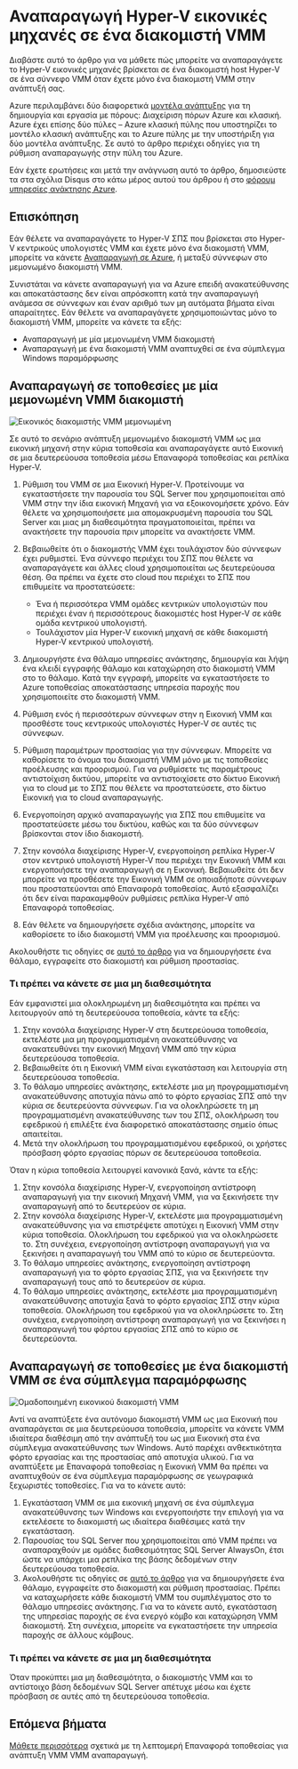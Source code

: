 
<properties
    pageTitle="Επαναφορά τοποθεσίας Azure: Αναπαραγωγή Hyper-V εικονικές μηχανές σε ένα διακομιστή VMM | Microsoft Azure"
    description="Σε αυτό το άρθρο περιγράφει πώς μπορείτε να αναπαραγάγετε το Hyper-V εικονικές μηχανές όταν έχετε μόνο μία VMM διακομιστή."
    services="site-recovery"
    documentationCenter=""
    authors="rayne-wiselman"
    manager="jwhit"
    editor=""/>

<tags
    ms.service="site-recovery"
    ms.devlang="na"
    ms.topic="article"
    ms.tgt_pltfrm="na"
    ms.workload="backup-recovery"
    ms.date="08/24/2016"
    ms.author="raynew"/>

#  <a name="replicate-hyper-v-virtual-machines-on-a-single-vmm-server"></a>Αναπαραγωγή Hyper-V εικονικές μηχανές σε ένα διακομιστή VMM

Διαβάστε αυτό το άρθρο για να μάθετε πώς μπορείτε να αναπαραγάγετε το Hyper-V εικονικές μηχανές βρίσκεται σε ένα διακομιστή host Hyper-V σε ένα σύννεφο VMM όταν έχετε μόνο ένα διακομιστή VMM στην ανάπτυξή σας.

Azure περιλαμβάνει δύο διαφορετικά [μοντέλα ανάπτυξης](../resource-manager-deployment-model.md) για τη δημιουργία και εργασία με πόρους: Διαχείριση πόρων Azure και κλασική. Azure έχει επίσης δύο πύλες – Azure κλασική πύλης που υποστηρίζει το μοντέλο κλασική ανάπτυξης και το Azure πύλης με την υποστήριξη για δύο μοντέλα ανάπτυξης. Σε αυτό το άρθρο περιέχει οδηγίες για τη ρύθμιση αναπαραγωγής στην πύλη του Azure.


Εάν έχετε ερωτήσεις και μετά την ανάγνωση αυτό το άρθρο, δημοσιεύστε τα στα σχόλια Disqus στο κάτω μέρος αυτού του άρθρου ή στο [φόρουμ υπηρεσίες ανάκτησης Azure](https://social.msdn.microsoft.com/forums/azure/home?forum=hypervrecovmgr).

## <a name="overview"></a>Επισκόπηση

Εάν θέλετε να αναπαραγάγετε το Hyper-V ΣΠΣ που βρίσκεται στο Hyper-V κεντρικούς υπολογιστές VMM και έχετε μόνο ένα διακομιστή VMM, μπορείτε να κάνετε [Αναπαραγωγή σε Azure](site-recovery-vmm-to-azure.md), ή μεταξύ σύννεφων στο μεμονωμένο διακομιστή VMM.

Συνιστάται να κάνετε αναπαραγωγή για να Azure επειδή ανακατεύθυνσης και αποκατάστασης δεν είναι απρόσκοπτη κατά την αναπαραγωγή ανάμεσα σε σύννεφων και έναν αριθμό των μη αυτόματα βήματα είναι απαραίτητες. Εάν θέλετε να αναπαραγάγετε χρησιμοποιώντας μόνο το διακομιστή VMM, μπορείτε να κάνετε τα εξής:

- Αναπαραγωγή με μία μεμονωμένη VMM διακομιστή
- Αναπαραγωγή με ένα διακομιστή VMM αναπτυχθεί σε ένα σύμπλεγμα Windows παραμόρφωσης


## <a name="replicate-across-sites-with-a-single-standalone-vmm-server"></a>Αναπαραγωγή σε τοποθεσίες με μία μεμονωμένη VMM διακομιστή

![Εικονικός διακομιστής VMM μεμονωμένη](./media/site-recovery-single-vmm/single-vmm-standalone.png)

Σε αυτό το σενάριο ανάπτυξη μεμονωμένο διακομιστή VMM ως μια εικονική μηχανή στην κύρια τοποθεσία και αναπαραγάγετε αυτό Εικονική σε μια δευτερεύουσα τοποθεσία μέσω Επαναφορά τοποθεσίας και ρεπλίκα Hyper-V.

1. Ρύθμιση του VMM σε μια Εικονική Hyper-V. Προτείνουμε να εγκαταστήσετε την παρουσία του SQL Server που χρησιμοποιείται από VMM στην την ίδια εικονική Μηχανή για να εξοικονομήσετε χρόνο. Εάν θέλετε να χρησιμοποιήσετε μια απομακρυσμένη παρουσία του SQL Server και μιας μη διαθεσιμότητα πραγματοποιείται, πρέπει να ανακτήσετε την παρουσία πριν μπορείτε να ανακτήσετε VMM.
2. Βεβαιωθείτε ότι ο διακομιστής VMM έχει τουλάχιστον δύο σύννεφων έχει ρυθμιστεί. Ένα σύννεφο περιέχει του ΣΠΣ που θέλετε να αναπαραγάγετε και άλλες cloud χρησιμοποιείται ως δευτερεύουσα θέση. Θα πρέπει να έχετε στο cloud που περιέχει το ΣΠΣ που επιθυμείτε να προστατεύσετε:

    - Ένα ή περισσότερα VMM ομάδες κεντρικών υπολογιστών που περιέχει έναν ή περισσότερους διακομιστές host Hyper-V σε κάθε ομάδα κεντρικού υπολογιστή.
    - Τουλάχιστον μία Hyper-V εικονική μηχανή σε κάθε διακομιστή Hyper-V κεντρικού υπολογιστή.

3. Δημιουργήστε ένα θάλαμο υπηρεσίες ανάκτησης, δημιουργία και λήψη ένα κλειδί εγγραφής θάλαμο και καταχώρηση στο διακομιστή VMM στο το θάλαμο. Κατά την εγγραφή, μπορείτε να εγκαταστήσετε το Azure τοποθεσίας αποκατάστασης υπηρεσία παροχής που χρησιμοποιείτε στο διακομιστή VMM.
4. Ρύθμιση ενός ή περισσότερων σύννεφων στην η Εικονική VMM και προσθέστε τους κεντρικούς υπολογιστές Hyper-V σε αυτές τις σύννεφων.
3. Ρύθμιση παραμέτρων προστασίας για την σύννεφων. Μπορείτε να καθορίσετε το όνομα του διακομιστή VMM μόνο με τις τοποθεσίες προέλευσης και προορισμού. Για να ρυθμίσετε τις παραμέτρους αντιστοίχιση δικτύου, μπορείτε να αντιστοιχίσετε στο δίκτυο Εικονική για το cloud με το ΣΠΣ που θέλετε να προστατεύσετε, στο δίκτυο Εικονική για το cloud αναπαραγωγής.
4. Ενεργοποίηση αρχικό αναπαραγωγής για ΣΠΣ που επιθυμείτε να προστατεύσετε μέσω του δικτύου, καθώς και τα δύο σύννεφων βρίσκονται στον ίδιο διακομιστή.
4. Στην κονσόλα διαχείρισης Hyper-V, ενεργοποίηση ρεπλίκα Hyper-V στον κεντρικό υπολογιστή Hyper-V που περιέχει την Εικονική VMM και ενεργοποιήσετε την αναπαραγωγή σε η Εικονική. Βεβαιωθείτε ότι δεν μπορείτε να προσθέσετε την Εικονική VMM σε οποιαδήποτε σύννεφων που προστατεύονται από Επαναφορά τοποθεσίας. Αυτό εξασφαλίζει ότι δεν είναι παρακαμφθούν ρυθμίσεις ρεπλίκα Hyper-V από Επαναφορά τοποθεσίας.
5. Εάν θέλετε να δημιουργήσετε σχέδια ανάκτησης, μπορείτε να καθορίσετε το ίδιο διακομιστή VMM για προέλευσης και προορισμού.

Ακολουθήστε τις οδηγίες σε [αυτό το άρθρο](site-recovery-vmm-to-vmm.md) για να δημιουργήσετε ένα θάλαμο, εγγραφείτε στο διακομιστή και ρύθμιση προστασίας.

### <a name="what-to-do-in-an-outage"></a>Τι πρέπει να κάνετε σε μια μη διαθεσιμότητα

Εάν εμφανιστεί μια ολοκληρωμένη μη διαθεσιμότητα και πρέπει να λειτουργούν από τη δευτερεύουσα τοποθεσία, κάντε τα εξής:

1.  Στην κονσόλα διαχείρισης Hyper-V στη δευτερεύουσα τοποθεσία, εκτελέστε μια μη προγραμματισμένη ανακατεύθυνσης να ανακατευθύνει την εικονική Μηχανή VMM από την κύρια δευτερεύουσα τοποθεσία.
2.  Βεβαιωθείτε ότι η Εικονική VMM είναι εγκατάσταση και λειτουργία στη δευτερεύουσα τοποθεσία.
3.  Το θάλαμο υπηρεσίες ανάκτησης, εκτελέστε μια μη προγραμματισμένη ανακατεύθυνσης αποτυχία πάνω από το φόρτο εργασίας ΣΠΣ από την κύρια σε δευτερεύοντα σύννεφων. Για να ολοκληρώσετε τη μη προγραμματισμένη ανακατεύθυνσης των του ΣΠΣ, ολοκλήρωση του εφεδρικού ή επιλέξτε ένα διαφορετικό αποκατάστασης σημείο όπως απαιτείται.
4.  Μετά την ολοκλήρωση του προγραμματισμένου εφεδρικού, οι χρήστες πρόσβαση φόρτο εργασίας πόρων σε δευτερεύουσα τοποθεσία.

Όταν η κύρια τοποθεσία λειτουργεί κανονικά ξανά, κάντε τα εξής:

1.  Στην κονσόλα διαχείρισης Hyper-V, ενεργοποίηση αντίστροφη αναπαραγωγή για την εικονική Μηχανή VMM, για να ξεκινήσετε την αναπαραγωγή από το δευτερεύον σε κύρια.
2.  Στην κονσόλα διαχείρισης Hyper-V, εκτελέστε μια προγραμματισμένη ανακατεύθυνσης για να επιστρέψετε αποτύχει η Εικονική VMM στην κύρια τοποθεσία. Ολοκλήρωση του εφεδρικού για να ολοκληρώσετε το. Στη συνέχεια, ενεργοποίηση αντίστροφη αναπαραγωγή για να ξεκινήσει η αναπαραγωγή του VMM από το κύριο σε δευτερεύοντα.
3.  Το θάλαμο υπηρεσίες ανάκτησης, ενεργοποίηση αντίστροφη αναπαραγωγή για το φόρτο εργασίας ΣΠΣ, για να ξεκινήσετε την αναπαραγωγή τους από το δευτερεύον σε κύρια.
4.  Το θάλαμο υπηρεσίες ανάκτησης, εκτελέστε μια προγραμματισμένη ανακατεύθυνσης αποτυχία ξανά το φόρτο εργασίας ΣΠΣ στην κύρια τοποθεσία. Ολοκλήρωση του εφεδρικού για να ολοκληρώσετε το. Στη συνέχεια, ενεργοποίηση αντίστροφη αναπαραγωγή για να ξεκινήσει η αναπαραγωγή του φόρτου εργασίας ΣΠΣ από το κύριο σε δευτερεύοντα.



## <a name="replicate-across-sites-with-a-single-vmm-server-in-a-stretched-cluster"></a>Αναπαραγωγή σε τοποθεσίες με ένα διακομιστή VMM σε ένα σύμπλεγμα παραμόρφωσης

![Ομαδοποιημένη εικονικού διακομιστή VMM](./media/site-recovery-single-vmm/single-vmm-cluster.png)

Αντί να αναπτύξετε ένα αυτόνομο διακομιστή VMM ως μια Εικονική που αναπαράγεται σε μια δευτερεύουσα τοποθεσία, μπορείτε να κάνετε VMM ιδιαίτερα διαθέσιμη από την ανάπτυξή του ως μια Εικονική στα ένα σύμπλεγμα ανακατεύθυνσης των Windows. Αυτό παρέχει ανθεκτικότητα φόρτο εργασίας και της προστασίας από αποτυχία υλικού. Για να αναπτύξετε με Επαναφορά τοποθεσίας η Εικονική VMM θα πρέπει να αναπτυχθούν σε ένα σύμπλεγμα παραμόρφωσης σε γεωγραφικά ξεχωριστές τοποθεσίες. Για να το κάνετε αυτό:

1. Εγκατάσταση VMM σε μια εικονική μηχανή σε ένα σύμπλεγμα ανακατεύθυνσης των Windows και ενεργοποιήστε την επιλογή για να εκτελέσετε το διακομιστή ως ιδιαίτερα διαθέσιμες κατά την εγκατάσταση.
2. Παρουσίας του SQL Server που χρησιμοποιείται από VMM πρέπει να αναπαραχθούν με ομάδες διαθεσιμότητας SQL Server AlwaysOn, έτσι ώστε να υπάρχει μια ρεπλίκα της βάσης δεδομένων στην δευτερεύουσα τοποθεσία.
3. Ακολουθήστε τις οδηγίες σε [αυτό το άρθρο](site-recovery-vmm-to-vmm.md) για να δημιουργήσετε ένα θάλαμο, εγγραφείτε στο διακομιστή και ρύθμιση προστασίας. Πρέπει να καταχωρήσετε κάθε διακομιστή VMM του συμπλέγματος στο το θάλαμο υπηρεσίες ανάκτησης. Για να το κάνετε αυτό, εγκατάσταση της υπηρεσίας παροχής σε ένα ενεργό κόμβο και καταχώρηση VMM διακομιστή. Στη συνέχεια, μπορείτε να εγκαταστήσετε την υπηρεσία παροχής σε άλλους κόμβους.

### <a name="what-to-do-in-an-outage"></a>Τι πρέπει να κάνετε σε μια μη διαθεσιμότητα

Όταν προκύπτει μια μη διαθεσιμότητα, ο διακομιστής VMM και το αντίστοιχο βάση δεδομένων SQL Server απέτυχε μέσω και έχετε πρόσβαση σε αυτές από τη δευτερεύουσα τοποθεσία.


## <a name="next-steps"></a>Επόμενα βήματα

[Μάθετε περισσότερα](site-recovery-vmm-to-vmm.md) σχετικά με τη λεπτομερή Επαναφορά τοποθεσίας για ανάπτυξη VMM VMM αναπαραγωγή.
